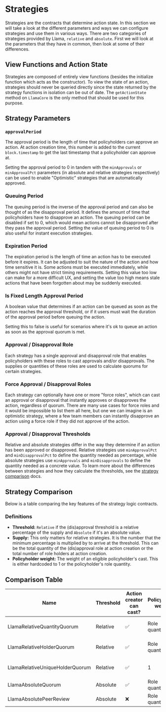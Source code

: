# Strategies

Strategies are the contracts that determine action state.
In this section we will take a look at the different parameters and ways we can configure strategies and use them in various ways.
There are two categories of strategies provided by Llama, `relative` and `absolute`. First we will look at the parameters that they have in common, then look at some of their differences.

## View Functions and Action State

Strategies are composed of entirely view functions (besides the initialize function which acts as the constructor).
To view the state of an action, strategies should never be queried directly since the state returned by the strategy functions in isolation can be out of date.
The `getActionState` method on `LlamaCore` is the only method that should be used for this purpose.

## Strategy Parameters

### `approvalPeriod`

The approval period is the length of time that policyholders can approve an action.
At action creation time, this number is added to the current `block.timestamp` to get the last timestamp that a policyholder can approve at.

Setting the approval period to 0 in tandem with the `minApprovals` or `minApprovalPct` parameters (in absolute and relative strategies respectively) can be used to enable "Optimistic" strategies that are automatically approved.

### Queuing Period

The queuing period is the inverse of the approval period and can also be thought of as the disapproval period.
It defines the amount of time that policyholders have to disapprove an action.
The queuing period can be disabled if set to 0, which would mean actions cannot be disapproved after they pass the approval period.
Setting the value of queuing period to 0 is also useful for instant execution strategies.

### Expiration Period

The expiration period is the length of time an action has to be executed before it expires. It can be adjusted to suit the nature of the action and how time sensitive it is.
Some actions must be executed immediately, while others might not have strict timing requirements.
Setting this value too low can make for a more difficult UX, and setting the value too high means stale actions that have been forgotten about may be suddenly executed.

### Is Fixed Length Approval Period

A boolean value that determines if an action can be queued as soon as the action reaches the approval threshold, or if it users must wait the duration of the approval period before queuing the action.

Setting this to false is useful for scenarios where it's ok to queue an action as soon as the approval quorum is met.

### Approval / Disapproval Role

Each strategy has a single approval and disapproval role that enables policyholders with these roles to cast approvals and/or disapprovals.
The supplies or quantities of these roles are used to calculate quorums for certain strategies.

### Force Approval / Disapproval Roles

Each strategy can optionally have one or more "force roles", which can cast an approval or disapproval that instantly approves or disapproves the action, regardless of quorum.
There are many use cases for force roles and it would be impossible to list them all here, but one we can imagine is an optimistic strategy, where a few team members can instantly disapprove an action using a force role if they did not approve of the action.

### Approval / Disapproval Thresholds

Relative and absolute strategies differ in the way they determine if an action has been approved or disapproved.
Relative strategies use `minApprovalPct` and `minDisapprovalPct` to define the quantity needed as percentage, while absolute strategies use `minApprovals` and `minDisapprovals` to define the quantity needed as a concrete value.
To learn more about the differences between strategies and how they calculate the thresholds, see the [strategy comparison](https://github.com/llamaxyz/llama/blob/main/docs/strategies.md#comparison-table) docs.

## Strategy Comparison

Below is a table comparing the key features of the strategy logic contracts.

### Definitions

- **Threshold:** `Relative` if the (dis)approval threshold is a relative percentage of the supply and `Absolute` if it's an absolute value.
- **Supply:** This only matters for relative strategies. It is the number that the minimum percentage is multiplied by to arrive at the threshold. This can be the total quantity of the (dis)approval role at action creation or the total number of role holders at action creation.
- **Policyholder weight:** The weight of an eligible policyholder's cast. This is either hardcoded to 1 or the policyholder's role quantity.

## Comparison Table

| Name                                 | Threshold | Action creator can cast? | Policyholder weight | Supply              |
| ------------------------------------ | --------- | ------------------------ | ------------------- | ------------------- |
| LlamaRelativeQuantityQuorum          | Relative  | ✅                        | Role quantity       | Total role quantity |
| LlamaRelativeHolderQuorum            | Relative  | ✅                        | Role quantity       | Total role holders  |
| LlamaRelativeUniqueHolderQuorum      | Relative  | ✅                        | 1                   | Total role holders  |
| LlamaAbsoluteQuorum                  | Absolute  | ✅                        | Role quantity       | —                   |
| LlamaAbsolutePeerReview              | Absolute  | ❌                        | Role quantity       | —                   |
